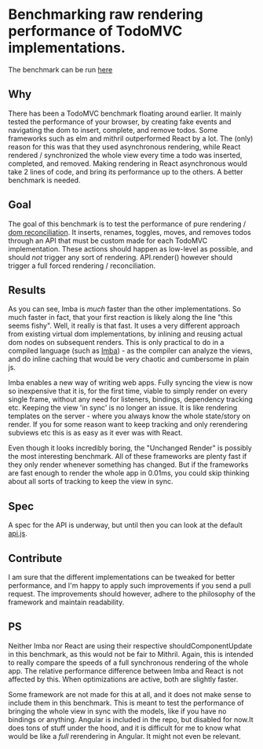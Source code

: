 # Benchmarking raw rendering performance of TodoMVC implementations.

The benchmark can be run [here](http://somebee.github.io/todomvc-render-benchmark/index.html)

## Why
There has been a TodoMVC benchmark floating around earlier. It mainly tested the performance of your browser, by creating fake events and navigating the dom to insert, complete, and remove todos. Some frameworks such as elm and mithril outperformed React by a lot. The (only) reason for this was that they used asynchronous rendering, while React rendered / synchronized the whole view every time a todo was inserted, completed, and removed. Making rendering in React asynchronous would take 2 lines of code, and bring its performance up to the others. A better benchmark is needed.

## Goal
The goal of this benchmark is to test the performance of pure rendering / [dom reconciliation](https://facebook.github.io/react/docs/reconciliation.html). It inserts, renames, toggles, moves, and removes todos through an API that must be custom made for each TodoMVC implementation. These actions should happen as low-level as possible, and should *not* trigger any sort of rendering. API.render() however should trigger a full forced rendering / reconciliation.

## Results
As you can see, Imba is *much* faster than the other implementations. So much faster in fact, that your first reaction is likely along the line "this seems fishy". Well, it really is that fast. It uses a very different approach from existing virtual dom implementations, by inlining and reusing actual dom nodes on subsequent renders. This is only practical to do in a compiled language (such as [Imba](http://imba.io)) - as the compiler can analyze the views, and do inline caching that would be very chaotic and cumbersome in plain js.

Imba enables a new way of writing web apps. Fully syncing the view is now so inexpensive that it is, for the first time, viable to simply render on every single frame, without any need for listeners, bindings, dependency tracking etc. Keeping the view 'in sync' is no longer an issue. It is like rendering templates on the server - where you always know the whole state/story on render. If you for some reason want to keep tracking and only rerendering subviews etc this is as easy as it ever was with React.

Even though it looks incredibly boring, the "Unchanged Render" is possibly the most interesting benchmark. All of these frameworks are plenty fast if they only render whenever something has changed. But if the frameworks are fast enough to render the whole app in 0.01ms, you could skip thinking about all sorts of tracking to keep the view in sync.

## Spec
A spec for the API is underway, but until then you can look at the default [api.js](https://github.com/somebee/todomvc-render-benchmark/blob/master/resources/api.js).

## Contribute
I am sure that the different implementations can be tweaked for better performance, and I'm happy to apply such improvements if you send a pull request. The improvements should however, adhere to the philosophy of the framework and maintain readability.

## PS
Neither Imba nor React are using their respective shouldComponentUpdate in this benchmark, as this would not be fair to Mithril. Again, this is intended to really compare the speeds of a full synchronous rendering of the whole app. The relative performance difference between Imba and React is not affected by this. When optimizations are active, both are slightly faster.

Some framework are not made for this at all, and it does not make sense to include them in this benchmark. This is meant to test the performance of bringing the whole view in sync with the models, like if you have no bindings or anything. Angular is included in the repo, but disabled for now.It does tons of stuff under the hood, and it is difficult for me to know what would be like a _full_ rerendering in Angular. It might not even be relevant.